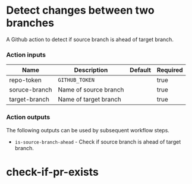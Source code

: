 # Detect changes between two branches

A Github action to detect if source branch is ahead of target branch.

### Action inputs

| Name          | Description           | Default   | Required |
|---------------|-----------------------|-----------|----------|
| repo-token    | `GITHUB_TOKEN`        |           | true     |
| soruce-branch | Name of source branch |           | true    |
| target-branch | Name of target branch |           | true    |

### Action outputs

The following outputs can be used by subsequent workflow steps.

- `is-source-branch-ahead` - Check if source branch is ahead of target branch.
# check-if-pr-exists

